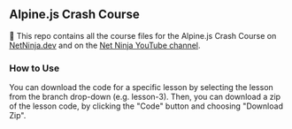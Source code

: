 ## Alpine.js Crash Course

📁 This repo contains all the course files for the Alpine.js Crash Course on [NetNinja.dev](https://netninja.dev/p/alpine-js-crash-course) and on the [Net Ninja YouTube channel](https://www.youtube.com/@NetNinja).

### How to Use

You can download the code for a specific lesson by selecting the lesson from the branch drop-down (e.g. lesson-3). Then, you can download a zip of the lesson code, by clicking the "Code" button and choosing "Download Zip".